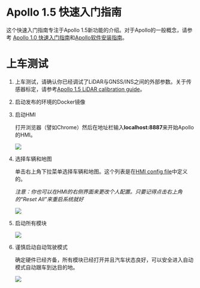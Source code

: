 # Apollo 1.5 快速入门指南

这个快速入门指南专注于Apollo 1.5新功能的介绍。对于Apollo的一般概念，请参考 [Apollo 1.0 快速入门指南](../02_Quick%20Start/apollo_1_0_quick_start_cn.md)和[Apollo软件安装指南](https://github.com/ApolloAuto/apollo/blob/r3.0.0/docs/quickstart/apollo_software_installation_guide_cn.md)。

# 上车测试

1. 上车测试，请确认你已经调试了LiDAR与GNSS/INS之间的外部参数。关于传感器标定，请参考[Apollo 1.5 LiDAR calibration guide](../11_Hardware%20Integration%20and%20Calibration/传感器标定/apollo_1_5_lidar_calibration_guide_cn.md)。

2. 启动发布的环境的Docker镜像

3. 启动HMI

    打开浏览器（譬如Chrome）然后在地址栏输入**localhost:8887**来开始Apollo的HMI。

    ![](images/hmi_setup_profile.png)

4. 选择车辆和地图

    单击右上角下拉菜单选择车辆和地图。这个列表是在[HMI config file](https://github.com/ApolloAuto/apollo/blob/r1.5.0/modules/hmi/conf/config.pb.txt)中定义的。

    *注意：你也可以在HMI的右侧界面来更改个人配置。只要记得点击右上角的“Reset All”来重启系统就好*

     ![](images/start_hmi.png)

5. 启动所有模块

    ![](images/hmi_setup_1.5.png)

6. 谨慎启动自动驾驶模式

    确定硬件已经齐备，所有模块已经打开并且汽车状态良好，可以安全进入自动模式自动跟车到达目的地。

    ![](images/hmi_start_auto_following.png)
